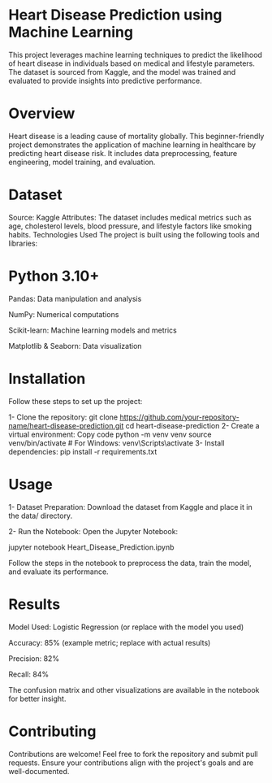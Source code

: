 # Heart Disease Prediction using Machine Learning
This project leverages machine learning techniques to predict the likelihood of heart disease in individuals based on medical and lifestyle parameters. The dataset is sourced from Kaggle, and the model was trained and evaluated to provide insights into predictive performance.

# Overview
Heart disease is a leading cause of mortality globally. This beginner-friendly project demonstrates the application of machine learning in healthcare by predicting heart disease risk. It includes data preprocessing, feature engineering, model training, and evaluation.

# Dataset
Source: Kaggle
Attributes: The dataset includes medical metrics such as age, cholesterol levels, blood pressure, and lifestyle factors like smoking habits.
Technologies Used
The project is built using the following tools and libraries:

# Python 3.10+
Pandas: Data manipulation and analysis  

NumPy: Numerical computations  

Scikit-learn: Machine learning models and metrics  

Matplotlib & Seaborn: Data visualization  


# Installation
Follow these steps to set up the project:

1- Clone the repository:
git clone https://github.com/your-repository-name/heart-disease-prediction.git
cd heart-disease-prediction
2- Create a virtual environment:
Copy code
python -m venv venv
source venv/bin/activate   # For Windows: venv\Scripts\activate
3- Install dependencies:
pip install -r requirements.txt

# Usage

1- Dataset Preparation: Download the dataset from Kaggle and place it in the data/ directory.  

2- Run the Notebook: Open the Jupyter Notebook:  


jupyter notebook Heart_Disease_Prediction.ipynb  


Follow the steps in the notebook to preprocess the data, train the model, and evaluate its performance.

# Results
Model Used: Logistic Regression (or replace with the model you used)  

Accuracy: 85% (example metric; replace with actual results)  

Precision: 82%  

Recall: 84%  

The confusion matrix and other visualizations are available in the notebook for better insight.

# Contributing
Contributions are welcome! Feel free to fork the repository and submit pull requests. Ensure your contributions align with the project's goals and are well-documented.
